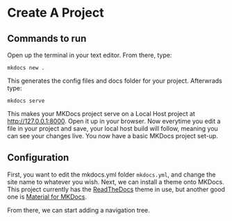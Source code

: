# Create A Project

## Commands to run

Open up the terminal in your text editor. From there, type:

    mkdocs new .

This generates the config files and docs folder for your project. Afterwrads type:

    mkdocs serve

This makes your MKDocs project serve on a Local Host project at http://127.0.0.1:8000. Open it up in your browser. Now everytime you edit a file in your project and save, your local host build will follow, meaning you can see your changes live. You now have a basic MKDocs project set-up.

## Configuration

First, you want to edit the mkdocs.yml folder ```mkdocs.yml```, and change the site name to whatever you wish. Next, we can install a theme onto MKDocs. This project currently has the [ReadTheDocs](https://sphinx-rtd-theme.readthedocs.io/en/stable/) theme in use, but another good one is [Material for MKDocs](https://squidfunk.github.io/mkdocs-material/).

From there, we can start adding a navigation tree.